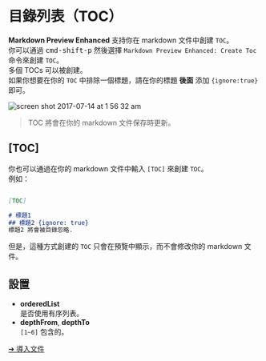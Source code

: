 # 目錄列表（TOC）
**Markdown Preview Enhanced** 支持你在 markdown 文件中創建 `TOC`。  
你可以通過 <kbd>cmd-shift-p</kbd> 然後選擇 `Markdown Preview Enhanced: Create Toc` 命令來創建 `TOC`。  
多個 TOCs 可以被創建。  
如果你想要在你的 `TOC` 中排除一個標題，請在你的標題 **後面** 添加 `{ignore:true}` 即可。

![screen shot 2017-07-14 at 1 56 32 am](https://user-images.githubusercontent.com/1908863/28201657-abf1ac78-6837-11e7-9a08-e785df68e19b.png)

> TOC 將會在你的 markdown 文件保存時更新。

## [TOC]  
你也可以通過在你的 markdown 文件中輸入 `[TOC]` 來創建 `TOC`。  
例如：  
```markdown  

[TOC]  

# 標題1
## 標題2 {ignore: true}
標題2 將會被目錄忽略.  
```
但是，這種方式創建的 `TOC` 只會在預覽中顯示，而不會修改你的 markdown 文件。

## 設置  
* **orderedList**  
是否使用有序列表。
* **depthFrom**, **depthTo**  
`[1~6]` 包含的。   

[➔ 導入文件](zh-tw/file-imports.md)
